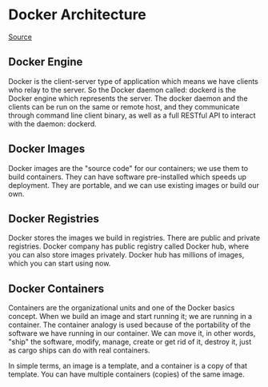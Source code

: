 # Docker Architecture

[Source](https://www.guru99.com/docker-tutorial.html#:~:text=%20Below%20is%20a%20step%20by%20step%20Docker,the%20Docker%20APT%20repository.%0AUse%20the%20below...%20More%20)

## Docker Engine

Docker is the client-server type of application which means we have clients who relay to the server. So the Docker daemon called: dockerd is the Docker engine which represents the server. The docker daemon and the clients can be run on the same or remote host, and they communicate through command line client binary, as well as a full RESTful API to interact with the daemon: dockerd.

## Docker Images

Docker images are the "source code" for our containers; we use them to build containers. They can have software pre-installed which speeds up deployment. They are portable, and we can use existing images or build our own.

## Docker Registries

Docker stores the images we build in registries. There are public and private registries. Docker company has public registry called Docker hub, where you can also store images privately. Docker hub has millions of images, which you can start using now.

## Docker Containers

Containers are the organizational units and one of the Docker basics concept. When we build an image and start running it; we are running in a container. The container analogy is used because of the portability of the software we have running in our container. We can move it, in other words, "ship" the software, modify, manage, create or get rid of it, destroy it, just as cargo ships can do with real containers.

In simple terms, an image is a template, and a container is a copy of that template. You can have multiple containers (copies) of the same image.